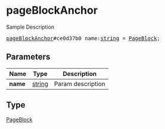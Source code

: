 # pageBlockAnchor

Sample Description

<pre>
<a href="../constructor/pageBlockAnchor.md">pageBlockAnchor</a>#ce0d37b0 name:<a href="../type/string.md">string</a> = <a href="../type/PageBlock.md">PageBlock</a>;</pre>
## Parameters

| Name | Type | Description |
|------|:----:|-------------|
| **name** | <a href="../type/string.md">string</a> | Param description |

## Type

<a href="../type/PageBlock.md">PageBlock</a>
